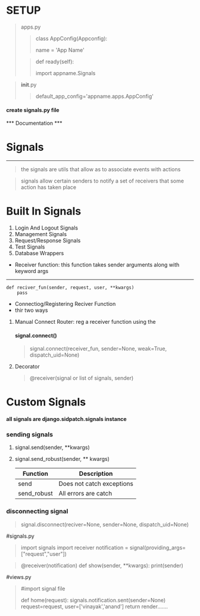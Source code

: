 # **SETUP**

> apps.py
>> class AppConfig(Appconfig):
>> 
>> name = 'App Name'
> 
>> def ready(self):
>>
>> import appname.Signals

>__init__.py
>>
>> default_app_config='appname.apps.AppConfig'

#### create signals.py file 


*** Documentation ***
# Signals
***
>the signals are utils that allow as to associate events with actions

>signals allow certain senders to notify a set of receivers that some action has taken place

# Built In Signals

1) Login And Logout Signals
2) Management Signals
3) Request/Response Signals
4) Test Signals
5) Database Wrappers


* Receiver function: this function takes sender arguments along with keyword args
***
    def reciver_fun(sender, request, user, **kwargs)
        pass

* Connectiog/Registering Reciver Function
* thir two ways
1) Manual Connect Router: reg a receiver function using the
   #### signal.connect()
   > signal.connect(receiver_fun, sender=None, weak=True, dispatch_uid=None)
   
2) Decorator
   > @receiver(signal or list of signals, sender)
    

# Custom Signals
#### all signals are django.sidpatch.signals instance

### sending signals 
1) signal.send(sender, **kwargs)
2) signal.send_robust(sender, ** kwargs)

   | Function      | Description               |
   |---------------|---------------------------|
   | send          | Does not catch exceptions |
   | send_robust   | All errors are catch      |


### disconnecting signal

   > signal.disconnect(reciver=None, sender=None, dispatch_uid=None)

 #signals.py
> 
> import signals
> import receiver
> notification = signal(providing_args=["request","user"])

> @receiver(notification)
> def show(sender, **kwargs):
>     print(sender)

 #views.py

> #import signal file
> 
>  def home(request):
>     signals.notification.sent(sender=None)
>     request=request, user=['vinayak','anand']
>     return render.......

